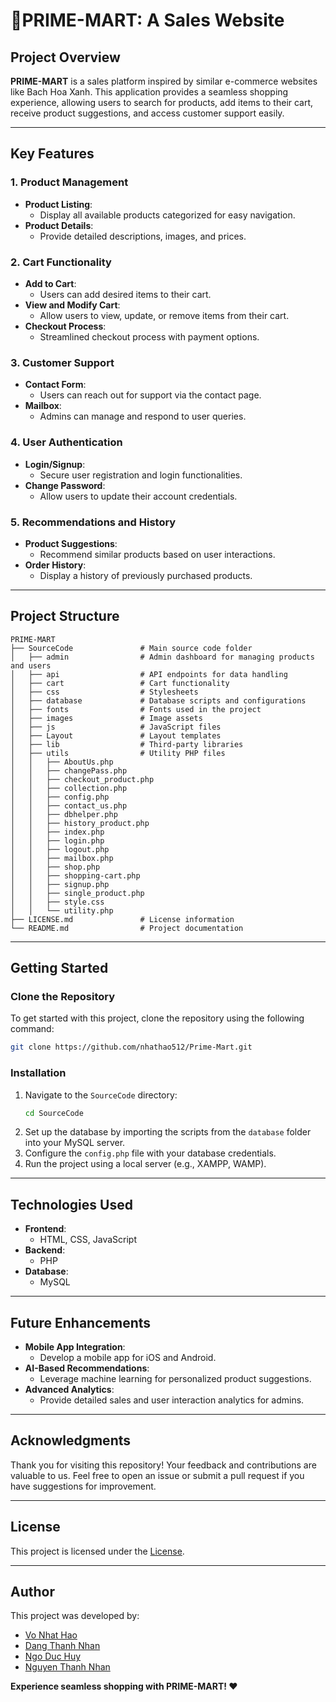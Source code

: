# 🛒PRIME-MART: A Sales Website

## Project Overview
**PRIME-MART** is a sales platform inspired by similar e-commerce websites like Bach Hoa Xanh. This application provides a seamless shopping experience, allowing users to search for products, add items to their cart, receive product suggestions, and access customer support easily.

---

## Key Features

### **1. Product Management**
- **Product Listing**:
  - Display all available products categorized for easy navigation.
- **Product Details**:
  - Provide detailed descriptions, images, and prices.

### **2. Cart Functionality**
- **Add to Cart**:
  - Users can add desired items to their cart.
- **View and Modify Cart**:
  - Allow users to view, update, or remove items from their cart.
- **Checkout Process**:
  - Streamlined checkout process with payment options.

### **3. Customer Support**
- **Contact Form**:
  - Users can reach out for support via the contact page.
- **Mailbox**:
  - Admins can manage and respond to user queries.

### **4. User Authentication**
- **Login/Signup**:
  - Secure user registration and login functionalities.
- **Change Password**:
  - Allow users to update their account credentials.

### **5. Recommendations and History**
- **Product Suggestions**:
  - Recommend similar products based on user interactions.
- **Order History**:
  - Display a history of previously purchased products.

---

## Project Structure

```plaintext
PRIME-MART
├── SourceCode               # Main source code folder
│   ├── admin                # Admin dashboard for managing products and users
│   ├── api                  # API endpoints for data handling
│   ├── cart                 # Cart functionality
│   ├── css                  # Stylesheets
│   ├── database             # Database scripts and configurations
│   ├── fonts                # Fonts used in the project
│   ├── images               # Image assets
│   ├── js                   # JavaScript files
│   ├── Layout               # Layout templates
│   ├── lib                  # Third-party libraries
│   ├── utils                # Utility PHP files
│   │   ├── AboutUs.php
│   │   ├── changePass.php
│   │   ├── checkout_product.php
│   │   ├── collection.php
│   │   ├── config.php
│   │   ├── contact_us.php
│   │   ├── dbhelper.php
│   │   ├── history_product.php
│   │   ├── index.php
│   │   ├── login.php
│   │   ├── logout.php
│   │   ├── mailbox.php
│   │   ├── shop.php
│   │   ├── shopping-cart.php
│   │   ├── signup.php
│   │   ├── single_product.php
│   │   ├── style.css
│   │   └── utility.php
├── LICENSE.md               # License information
└── README.md                # Project documentation
```

---

## Getting Started

### Clone the Repository
To get started with this project, clone the repository using the following command:

```bash
git clone https://github.com/nhathao512/Prime-Mart.git
```

### Installation
1. Navigate to the `SourceCode` directory:
   ```bash
   cd SourceCode
   ```
2. Set up the database by importing the scripts from the `database` folder into your MySQL server.
3. Configure the `config.php` file with your database credentials.
4. Run the project using a local server (e.g., XAMPP, WAMP).

---

## Technologies Used

- **Frontend**:
  - HTML, CSS, JavaScript
- **Backend**:
  - PHP
- **Database**:
  - MySQL

---

## Future Enhancements

- **Mobile App Integration**:
  - Develop a mobile app for iOS and Android.
- **AI-Based Recommendations**:
  - Leverage machine learning for personalized product suggestions.
- **Advanced Analytics**:
  - Provide detailed sales and user interaction analytics for admins.

---

## Acknowledgments
Thank you for visiting this repository! Your feedback and contributions are valuable to us. Feel free to open an issue or submit a pull request if you have suggestions for improvement.

---

## License
This project is licensed under the [License](LICENSE.md).

---

## Author
This project was developed by:
- [Vo Nhat Hao](https://github.com/nhathao512)
- [Dang Thanh Nhan](https://github.com/nhandang02)
- [Ngo Duc Huy](https://github.com/Hyun177)
- [Nguyen Thanh Nhan](https://github.com/thanhnhanzxc)

**Experience seamless shopping with PRIME-MART! ❤️**
